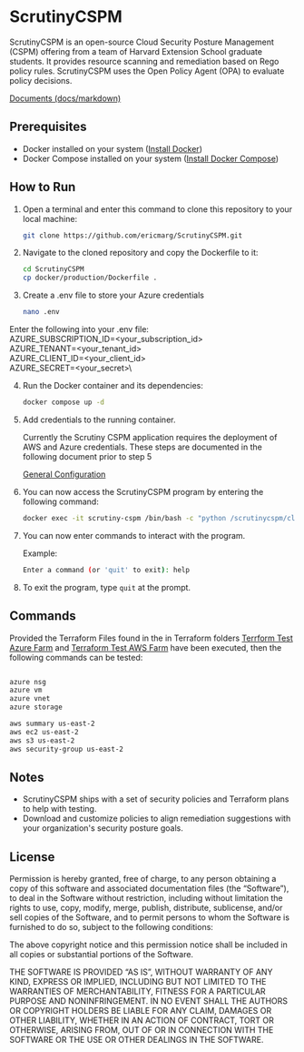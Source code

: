 

# ScrutinyCSPM
ScrutinyCSPM is an open-source Cloud Security Posture Management (CSPM) offering from a team of Harvard Extension School graduate students. 
It provides resource scanning and remediation based on Rego policy rules. ScrutinyCSPM uses the Open Policy Agent (OPA) to evaluate policy decisions.

[Documents (docs/markdown)](docs/markdown/)

## Prerequisites

- Docker installed on your system ([Install Docker](https://docs.docker.com/get-docker/))
- Docker Compose installed on your system ([Install Docker Compose](https://docs.docker.com/compose/install/))

## How to Run

1. Open a terminal and enter this command to clone this repository to your local machine:

   ```bash
   git clone https://github.com/ericmarg/ScrutinyCSPM.git
   ```

2. Navigate to the cloned repository and copy the Dockerfile to it:

   ```bash
   cd ScrutinyCSPM
   cp docker/production/Dockerfile .
   ```

3. Create a .env file to store your Azure credentials        
   ```bash
   nano .env
   ```
Enter the following into your .env file:    \
   AZURE_SUBSCRIPTION_ID=<your_subscription_id>\
   AZURE_TENANT=<your_tenant_id>\
   AZURE_CLIENT_ID=<your_client_id>\
   AZURE_SECRET=<your_secret>\

4. Run the Docker container and its dependencies:

   ```bash
   docker compose up -d
   ```
5. Add credentials to the running container. 

   Currently the Scrutiny CSPM application requires the deployment of AWS and Azure credentials.  These steps are documented in the following document prior to step 5

   [General Configuration](General_Configuration.MD)

6. You can now access the ScrutinyCSPM program by entering the following command:

   ```bash
   docker exec -it scrutiny-cspm /bin/bash -c "python /scrutinycspm/cli/main.py"
   ```

7. You can now enter commands to interact with the program.
   
   Example:
   
   ```bash
   Enter a command (or 'quit' to exit): help
   ```

6. To exit the program, type `quit` at the prompt.

## Commands
Provided the Terraform Files found in the in Terraform folders [Terrform Test Azure Farm](resources/terraform_templates/azure/azure_farm/) and [Terraform Test AWS Farm](resources/terraform_templates/aws/vpc/) 
have been executed, then the following commands can be tested:

```bash

azure nsg
azure vm
azure vnet
azure storage

aws summary us-east-2
aws ec2 us-east-2
aws s3 us-east-2
aws security-group us-east-2

```

## Notes
- ScrutinyCSPM ships with a set of security policies and Terraform plans to help with testing.
- Download and customize policies to align remediation suggestions with your organization's security posture goals.

## License

Permission is hereby granted, free of charge, to any person obtaining a copy of this software and associated documentation files (the “Software”), 
to deal in the Software without restriction, including without limitation the rights to use, copy, modify, merge, publish, distribute, sublicense, 
and/or sell copies of the Software, and to permit persons to whom the Software is furnished to do so, subject to the following conditions:

The above copyright notice and this permission notice shall be included in all copies or substantial portions of the Software.

THE SOFTWARE IS PROVIDED “AS IS”, WITHOUT WARRANTY OF ANY KIND, EXPRESS OR IMPLIED, INCLUDING BUT NOT LIMITED TO THE WARRANTIES OF MERCHANTABILITY, 
FITNESS FOR A PARTICULAR PURPOSE AND NONINFRINGEMENT. IN NO EVENT SHALL THE AUTHORS OR COPYRIGHT HOLDERS BE LIABLE FOR ANY CLAIM, DAMAGES OR OTHER LIABILITY, 
WHETHER IN AN ACTION OF CONTRACT, TORT OR OTHERWISE, ARISING FROM, OUT OF OR IN CONNECTION WITH THE SOFTWARE OR THE USE OR OTHER DEALINGS IN THE SOFTWARE.
